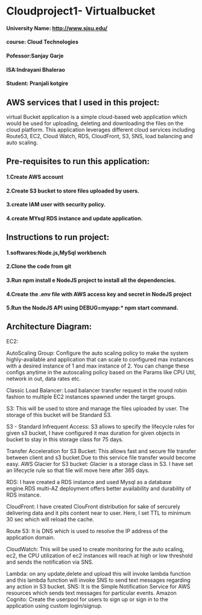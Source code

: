 # Cloudproject1- Virtualbucket
#### University Name: http://www.sjsu.edu/
#### course: Cloud Technologies 
#### Pofessor:Sanjay Garje
#### ISA:Indrayani Bhalerao
#### Student: Pranjali kotgire

## AWS services that I used in this project:
virtual Bucket application is a simple cloud-based web application which would be used for uploading, deleting and downloading the files on the cloud platform. This application leverages different cloud services including Route53, EC2, Cloud Watch, RDS, CloudFront, S3, SNS, load balancing and auto scaling.
## Pre-requisites to run this application:
#### 1.Create AWS account
#### 2.Create S3 bucket to store files uploaded by users.
#### 3.create IAM user with security policy.
#### 4.create MYsql RDS instance and update application.
## Instructions to run project:
#### 1.softwares:Node.js,MySql workbench
#### 2.Clone the code from git
#### 3.Run npm install e NodeJS project to install all the dependencies.
#### 4.Create the .env file with AWS access key and secret in NodeJS project
#### 5.Run the NodeJS API using DEBUG=myapp:* npm start command.

## Architecture Diagram:



EC2: 

AutoScaling Group: Configure the auto scaling policy to make the system highly-available and application that can scale to configured max instances with a desired instance of 1 and max instance of 2. You can change these configs anytime in the autoscaling policy based on the Params like CPU Util, network in out, data rates etc.

Classic Load Balancer: Load balancer transfer request in the round robin fashion to multiple EC2 instances spawned under the target groups.

S3: This will be used to store and manage the files uploaded by user. The storage of this bucket will be Standard S3.

S3 - Standard Infrequent Access: S3 allows to specify the lifecycle rules for given s3 bucket, I have configured it max duration for given objects in bucket to stay in this storage class for 75 days.

Transfer Acceleration for S3 Bucket: This allows fast and secure file transfer between client and s3 bucket.Due to this service file transfer would become easy.
AWS Glacier for S3 bucket: Glacier is a storage class in S3. I have set an lifecycle rule so that file will move here after 365 days.

RDS: I have created a RDS instance and used Mysql as a database engine.RDS multi-AZ deployment offers better availability and durability of RDS instance.

CloudFront: I have created ClouFront distribution for sake of sercurely delivering data and it pits content near to user. Here, I set TTL to minimum 30 sec which will reload the cache.

Route 53: It is DNS  which is used to resolve the IP address of the application domain.

CloudWatch: This will be used to create monitoring for the auto scaling, ec2, the CPU utilization of ec2 instances will reach at high or low threshold and sends the notification via SNS.

Lambda: on any update,delete and upload this will invoke lambda function and this lambda function will invoke SNS to send text messages regarding any action in S3 bucket.
SNS: It is the Simple Notification Service for AWS resources which sends text messages for particular events.
Amazon Cognito: Create the userpool for users to sign up or sign in to the application using custom login/signup.

